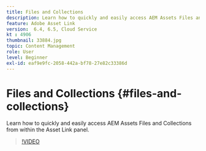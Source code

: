 ```yaml
---
title: Files and Collections
description: Learn how to quickly and easily access AEM Assets Files and Collections from within the Asset Link panel.
feature: Adobe Asset Link
version:  6.4, 6.5, Cloud Service
kt : 4906
thumbnail: 33884.jpg
topic: Content Management
role: User
level: Beginner
exl-id: eaf9e9fc-2058-442a-bf78-27e82c33386d
---
```

# Files and Collections {#files-and-collections}

Learn how to quickly and easily access AEM Assets Files and Collections from within the Asset Link panel.

>[!VIDEO](https://video.tv.adobe.com/v/33884?quality=12&learn=on)
